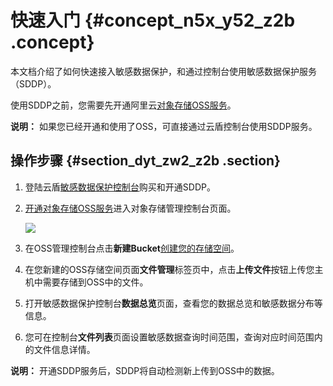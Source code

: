 # 快速入门 {#concept_n5x_y52_z2b .concept}

本文档介绍了如何快速接入敏感数据保护，和通过控制台使用敏感数据保护服务（SDDP）。

使用SDDP之前，您需要先开通阿里云[对象存储OSS服务](https://help.aliyun.com/document_detail/31817.html?spm=a2c4g.11186623.6.541.2b227815o1BkNM)。

**说明：** 如果您已经开通和使用了OSS，可直接通过云盾控制台使用SDDP服务。

## 操作步骤 {#section_dyt_zw2_z2b .section}

1.  登陆云盾[敏感数据保护控制台](https://yundunnext.console.aliyun.com/?p=sddp)购买和开通SDDP。
2.  [开通对象存储OSS服务](https://help.aliyun.com/document_detail/31883.html?spm=a2c4g.11174283.6.559.4bb77da2ThEUSS)进入对象存储管理控制台页面。

    ![](http://static-aliyun-doc.oss-cn-hangzhou.aliyuncs.com/assets/img/19019/154156838411213_zh-CN.png)

3.  在OSS管理控制台点击**新建Bucket**[创建您的存储空间](https://help.aliyun.com/document_detail/31885.html?spm=a2c4g.11186623.6.562.7f7f1c62zaqiU5)。
4.  在您新建的OSS存储空间页面**文件管理**标签页中，点击**上传文件**按钮上传您主机中需要存储到OSS中的文件。
5.  打开敏感数据保护控制台**数据总览**页面，查看您的数据总览和敏感数据分布等信息。
6.  您可在控制台**文件列表**页面设置敏感数据查询时间范围，查询对应时间范围内的文件信息详情。

**说明：** 开通SDDP服务后，SDDP将自动检测新上传到OSS中的数据。

